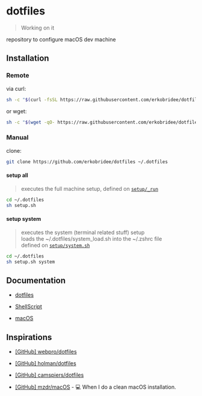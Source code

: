 # dotfiles

> Working on it

repository to configure macOS dev machine

## Installation

### Remote

via curl:

```sh
sh -c "$(curl -fsSL https://raw.githubusercontent.com/erkobridee/dotfiles/master/setup_remote.sh)"
```

or wget:

```sh
sh -c "$(wget -qO- https://raw.githubusercontent.com/erkobridee/dotfiles/master/setup_remote.sh)"
```

### Manual

clone:

```sh
git clone https://github.com/erkobridee/dotfiles ~/.dotfiles
```

#### setup all

> executes the full machine setup, defined on [`setup/_run`](setup/_run)

```sh
cd ~/.dotfiles
sh setup.sh
```

#### setup system

> executes the system (terminal related stuff) setup<br/>
> loads the ~/.dotfiles/system_load.sh into the ~/.zshrc file<br/>
> defined on [`setup/system.sh`](setup/system.sh)

```sh
cd ~/.dotfiles
sh setup.sh system
```

## Documentation

- [dotfiles](docs/dotfiles.md)

- [ShellScript](docs/shellscript.md)

- [macOS](docs/macos.md)

## Inspirations

- [[GitHub] webpro/dotfiles](https://github.com/webpro/dotfiles)

- [[GitHub] holman/dotfiles](https://github.com/holman/dotfiles)

- [[GitHub] camspiers/dotfiles](https://github.com/camspiers/dotfiles)

- [[GitHub] mzdr/macOS](https://github.com/mzdr/macOS) - 💻 When I do a clean macOS installation.
